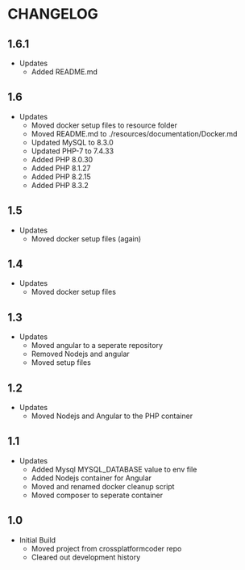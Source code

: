 # CHANGELOG

## 1.6.1
- Updates
    - Added README.md

## 1.6
- Updates
    - Moved docker setup files to resource folder
    - Moved README.md to ./resources/documentation/Docker.md
    - Updated MySQL to 8.3.0
    - Updated PHP-7 to 7.4.33
    - Added PHP 8.0.30
    - Added PHP 8.1.27
    - Added PHP 8.2.15
    - Added PHP 8.3.2

## 1.5
- Updates
    - Moved docker setup files (again)

## 1.4
- Updates
    - Moved docker setup files

## 1.3
- Updates
    - Moved angular to a seperate repository
    - Removed Nodejs and angular
    - Moved setup files

## 1.2
- Updates
    - Moved Nodejs and Angular to the PHP container

## 1.1
- Updates
    - Added Mysql MYSQL_DATABASE value to env file
    - Added Nodejs container for Angular
    - Moved and renamed docker cleanup script
    - Moved composer to seperate container
## 1.0
- Initial Build
    - Moved project from crossplatformcoder repo
    - Cleared out development history
